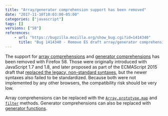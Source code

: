 ```yaml
---
title: "Array/generator comprehension support has been removed"
date: "2017-11-10T10:03:00-05:00"
categories: ["javascript"]
tags: []
versions: ["58"]
references:
    - url: "https://bugzilla.mozilla.org/show_bug.cgi?id=1414340"
      title: "Bug 1414340 - Remove ES draft array/generator comprehensions"
---
```

The support for [array comprehensions](https://developer.mozilla.org/docs/Web/JavaScript/Reference/Operators/Array_comprehensions) and [generator comprehensions](https://developer.mozilla.org/docs/Web/JavaScript/Reference/Operators/Generator_comprehensions) has been removed with Firefox 58. Those were originally introduced with JavaScript 1.7 and 1.8, and later proposed as part of the ECMAScript 2015 draft that [replaced the legacy, non-standard syntaxes](https://www.fxsitecompat.dev/en-CA/docs/2016/legacy-array-generator-comprehension-syntaxes-have-been-removed/), but the newer syntaxes also failed to be standardized. Because both were not implemented by any other browsers, the compatibility risk should be very low.

Array comprehensions can be replaced with the [`Array.prototype.map`](https://developer.mozilla.org/docs/Web/JavaScript/Reference/Global_Objects/Array/map) and [`filter`](https://developer.mozilla.org/docs/Web/JavaScript/Reference/Global_Objects/Array/filter) methods. Generator comprehensions can also be replaced with [generator functions](https://developer.mozilla.org/docs/Web/JavaScript/Reference/Statements/function*).
